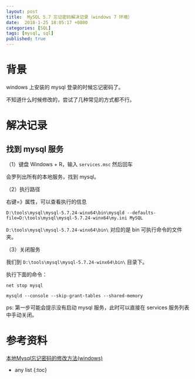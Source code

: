 ```yaml
---
layout: post
title:  MySQL 5.7 忘记密码解决记录（windows 7 环境）
date:  2018-1-25 18:05:17 +0800
categories: [SQL]
tags: [mysql, sql]
published: true
---
```


# 背景

windows 上安装的 mysql 登录的时候忘记密码了。

不知道什么时候修改的，尝试了几种常见的方式都不行。


# 解决记录

## 找到 mysql 服务

（1）键盘 Windows + R，输入 `services.msc` 然后回车

会罗列出所有的本地服务，找到 mysql。

（2）执行路径

右键=》属性，可以查看执行的信息

```
D:\tools\mysql\mysql-5.7.24-winx64\bin\mysqld --defaults-file=D:\tools\mysql\mysql-5.7.24-winx64\my.ini MySQL
```

`D:\tools\mysql\mysql-5.7.24-winx64\bin\` 对应的是 bin 可执行命令的文件夹。

（3）关闭服务

我们到 `D:\tools\mysql\mysql-5.7.24-winx64\bin\` 目录下。

执行下面的命令：

```
net stop mysql

mysqld --console --skip-grant-tables --shared-memory
```

ps: 第一步可能会提示没有启动 mysql 服务，此时可以直接在 services 服务列表中手动关闭。



# 参考资料

[本地Mysql忘记密码的修改方法(windows)](https://blog.csdn.net/qq382495414/article/details/107253577)


* any list
{:toc}

